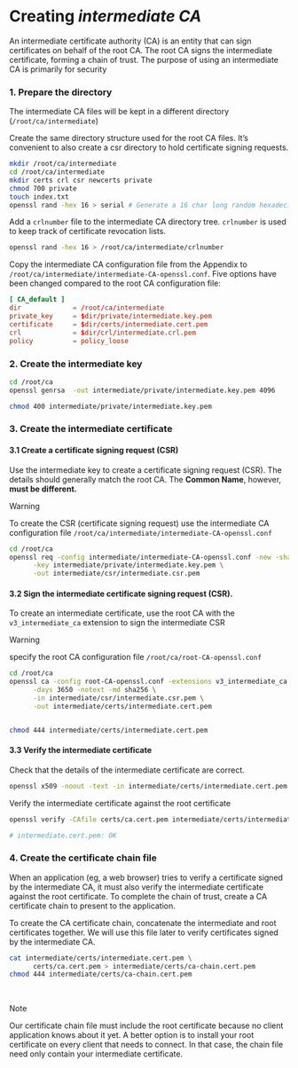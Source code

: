 # Creating _intermediate CA_

An intermediate certificate authority (CA) is an entity that can sign certificates on behalf of the root CA. The root CA signs the intermediate certificate, forming a chain of trust.
The purpose of using an intermediate CA is primarily for security

### 1. Prepare the directory

The intermediate CA files will be kept in a different directory (`/root/ca/intermediate`) 

Create the same directory structure used for the root CA files. It’s convenient to also create a csr directory to hold certificate signing requests.

```bash
mkdir /root/ca/intermediate
cd /root/ca/intermediate
mkdir certs crl csr newcerts private
chmod 700 private
touch index.txt
openssl rand -hex 16 > serial # Generate a 16 char long random hexadecimal number echo 1000 > serial
```

Add a `crlnumber` file to the intermediate CA directory tree. `crlnumber` is used to keep track of certificate revocation lists.
```bash
openssl rand -hex 16 > /root/ca/intermediate/crlnumber
```

Copy the intermediate CA configuration file from the Appendix to `/root/ca/intermediate/intermediate-CA-openssl.conf`. Five options have been changed compared to the root CA configuration file:

```conf
[ CA_default ]
dir             = /root/ca/intermediate
private_key     = $dir/private/intermediate.key.pem
certificate     = $dir/certs/intermediate.cert.pem
crl             = $dir/crl/intermediate.crl.pem
policy          = policy_loose
```

### 2. Create the intermediate key

```bash
cd /root/ca
openssl genrsa  -out intermediate/private/intermediate.key.pem 4096

chmod 400 intermediate/private/intermediate.key.pem
```

### 3. Create the intermediate certificate

#### 3.1 Create a certificate signing request (CSR)

Use the intermediate key to create a certificate signing request (CSR). The details should generally match the root CA. 
The __Common Name__, however, __must be different.__

> [!WARNING]  
> To create the CSR (certificate signing request) use the intermediate CA configuration file `/root/ca/intermediate/intermediate-CA-openssl.conf`

```bash
cd /root/ca
openssl req -config intermediate/intermediate-CA-openssl.conf -new -sha256 \
      -key intermediate/private/intermediate.key.pem \
      -out intermediate/csr/intermediate.csr.pem
```

#### 3.2 Sign the intermediate certificate signing request (CSR).

To create an intermediate certificate, use the root CA with the `v3_intermediate_ca` extension to sign the intermediate CSR


> [!WARNING]  
> specify the root CA configuration file `/root/ca/root-CA-openssl.conf`

```bash
cd /root/ca
openssl ca -config root-CA-openssl.conf -extensions v3_intermediate_ca \
      -days 3650 -notext -md sha256 \
      -in intermediate/csr/intermediate.csr.pem \
      -out intermediate/certs/intermediate.cert.pem


chmod 444 intermediate/certs/intermediate.cert.pem
```

#### 3.3 Verify the intermediate certificate

Check that the details of the intermediate certificate are correct.

```bash
openssl x509 -noout -text -in intermediate/certs/intermediate.cert.pem
```


Verify the intermediate certificate against the root certificate
```bash
openssl verify -CAfile certs/ca.cert.pem intermediate/certs/intermediate.cert.pem

# intermediate.cert.pem: OK
```

### 4. Create the certificate chain file
When an application (eg, a web browser) tries to verify a certificate signed by the intermediate CA, it must also verify the intermediate certificate against the root certificate. To complete the chain of trust, create a CA certificate chain to present to the application.

To create the CA certificate chain, concatenate the intermediate and root certificates together. We will use this file later to verify certificates signed by the intermediate CA.

```bash
cat intermediate/certs/intermediate.cert.pem \
      certs/ca.cert.pem > intermediate/certs/ca-chain.cert.pem
chmod 444 intermediate/certs/ca-chain.cert.pem
```

<br/>

> [!NOTE]  
> Our certificate chain file must include the root certificate because no client application knows about it yet. A better option is to install your root certificate on every client that needs to connect. In that case, the chain file need only contain your intermediate certificate.